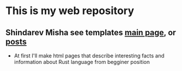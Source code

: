 # This is my web repository
## Shindarev Misha see templates [main page](structure/main.png), or [posts](structure/posts.png)
* At first I'll make html pages that describe interesting facts and information about Rust language from begginer position
